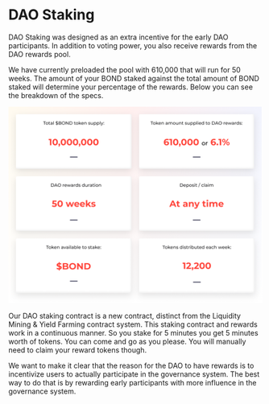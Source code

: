 # DAO Staking

DAO Staking was designed as an extra incentive for the early DAO participants. In addition to voting power, you also receive rewards from the DAO rewards pool.

We have currently preloaded the pool with 610,000 that will run for 50 weeks. The amount of your BOND staked against the total amount of BOND staked will determine your percentage of the rewards. Below you can see the breakdown of the specs.

![DAO Staking pool details](../../.gitbook/assets/image%20%283%29.png)

Our DAO staking contract is a new contract, distinct from the Liquidity Mining & Yield Farming contract system. This staking contract and rewards work in a continuous manner. So you stake for 5 minutes you get 5 minutes worth of tokens. You can come and go as you please. You will manually need to claim your reward tokens though.

We want to make it clear that the reason for the DAO to have rewards is to incentivize users to actually participate in the governance system. The best way to do that is by rewarding early participants with more influence in the governance system.

